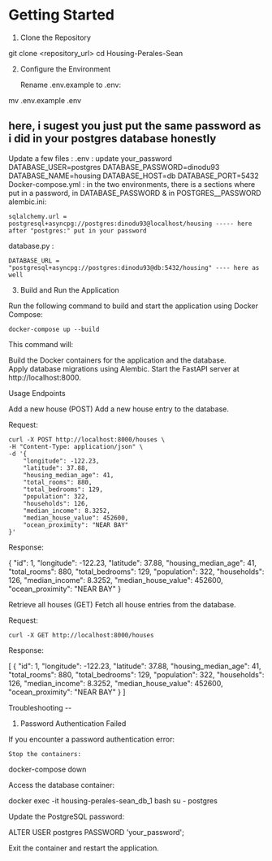 # Getting Started
1. Clone the Repository

git clone <repository_url>
cd Housing-Perales-Sean

2. Configure the Environment

    Rename .env.example to .env:

mv .env.example .env

## here, i sugest you just put the same password as i did in your postgres database honestly
Update a few files : 
    .env : update your_password
        DATABASE_USER=postgres
        DATABASE_PASSWORD=dinodu93
        DATABASE_NAME=housing
        DATABASE_HOST=db
        DATABASE_PORT=5432
Docker-compose.yml :
    in the two environments, there is a sections where put in a password, in DATABASE_PASSWORD & in POSTGRES__PASSWORD
alembic.ini:
    
    sqlalchemy.url = postgresql+asyncpg://postgres:dinodu93@localhost/housing ----- here after "postgres:" put in your password
database.py :
    
    DATABASE_URL = "postgresql+asyncpg://postgres:dinodu93@db:5432/housing" ---- here as well

3. Build and Run the Application

Run the following command to build and start the application using Docker Compose:

    docker-compose up --build

This command will:

Build the Docker containers for the application and the database.    
Apply database migrations using Alembic.
Start the FastAPI server at http://localhost:8000.

Usage
Endpoints

Add a new house (POST)
Add a new house entry to the database.

Request:

    curl -X POST http://localhost:8000/houses \
    -H "Content-Type: application/json" \
    -d '{
        "longitude": -122.23,
        "latitude": 37.88,
        "housing_median_age": 41,
        "total_rooms": 880,
        "total_bedrooms": 129,
        "population": 322,
        "households": 126,
        "median_income": 8.3252,
        "median_house_value": 452600,
        "ocean_proximity": "NEAR BAY"
    }'

Response:

{
    "id": 1,
    "longitude": -122.23,
    "latitude": 37.88,
    "housing_median_age": 41,
    "total_rooms": 880,
    "total_bedrooms": 129,
    "population": 322,
    "households": 126,
    "median_income": 8.3252,
    "median_house_value": 452600,
    "ocean_proximity": "NEAR BAY"
}

Retrieve all houses (GET)
Fetch all house entries from the database.

Request:

    curl -X GET http://localhost:8000/houses

Response:

[
    {
        "id": 1,
        "longitude": -122.23,
        "latitude": 37.88,
        "housing_median_age": 41,
        "total_rooms": 880,
        "total_bedrooms": 129,
        "population": 322,
        "households": 126,
        "median_income": 8.3252,
        "median_house_value": 452600,
        "ocean_proximity": "NEAR BAY"
    }
]


Troubleshooting -- 
1. Password Authentication Failed

If you encounter a password authentication error:

    Stop the containers:

docker-compose down

Access the database container:

docker exec -it housing-perales-sean_db_1 bash
su - postgres

Update the PostgreSQL password:

ALTER USER postgres PASSWORD 'your_password';

Exit the container and restart the application.

